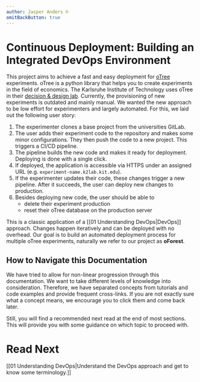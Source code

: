 ```yaml
---
author: Jasper Anders ©
omitBackButton: true
---
```


# Continuous Deployment: Building an Integrated DevOps Environment

This project aims to achieve a fast and easy deployment for [oTree](https://www.otree.org/) experiments. oTree is a python library that helps you to create experiments in the field of economics. The Karlsruhe Institute of Technology uses oTree in their [decision & design lab](https://www.kd2lab.kit.edu/english/index.php). Currently, the provisioning of new experiments is outdated and mainly manual. We wanted the new approach to be low effort for experimenters and largely automated. For this, we laid out the following user story:

1. The experimenter clones a base project from the universities GitLab.
2. The user adds their experiment code to the repository and makes some minor configurations. They then push the code to a new project. This triggers a CI/CD pipeline.
3. The pipeline builds the new code and makes it ready for deployment. Deploying is done with a single click.
4. If deployed, the application is accessible via HTTPS under an assigned URL (e.g. `experiment-name.k2lab.kit.edu`).
5. If the experimenter updates their code, these changes trigger a new pipeline. After it succeeds, the user can deploy new changes to production.
7. Besides deploying new code, the user should be able to
	- delete their experiment production
	- reset their oTree database on the production server

This is a classic application of a [[01 Understanding DevOps|DevOps]] approach. Changes happen iteratively and can be deployed with no overhead. Our goal is to build an automated deployment process for multiple oTree experiments, naturally we refer to our project as **oForest**.

## How to Navigate this Documentation

We have tried to allow for non-linear progression through this documentation. We want to take different levels of knowledge into consideration. Therefore, we have separated concepts from tutorials and code examples and provide frequent cross-links. If you are not exactly sure what a concept means, we encourage you to click them and come back later.

Still, you will find a recommended next read at the end of most sections. This will provide you with some guidance on which topic to proceed with.  

# Read Next

[[01 Understanding DevOps|Understand the DevOps approach and get to know some terminology.]]
